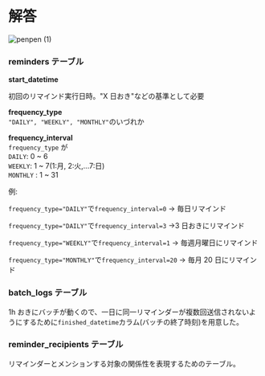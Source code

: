 # 解答

![penpen (1)](https://user-images.githubusercontent.com/76472239/189515428-9df6d485-813b-4559-95f3-9f5d39ec70c7.png)

### reminders テーブル

**start_datetime**

初回のリマインド実行日時。"X 日おき"などの基準として必要

**frequency_type**  
`"DAILY", "WEEKLY", "MONTHLY"`のいづれか

**frequency_interval**  
`frequency_type` が  
`DAILY`: 0 ~ 6  
`WEEKLY`: 1 ~ 7(1:月, 2:火,...7:日)  
`MONTHLY` : 1 ~ 31

例:

`frequency_type="DAILY"`で`frequency_interval=0`
→ 毎日リマインド

`frequency_type="DAILY"`で`frequency_interval=3`
→3 日おきにリマインド

`frequency_type="WEEKLY"`で`frequency_interval=1`
→ 毎週月曜日にリマインド

`frequency_type="MONTHLY"`で`frequency_interval=20`
→ 毎月 20 日にリマインド

### batch_logs テーブル

1h おきにバッチが動くので、一日に同一リマインダーが複数回送信されないようにするために`finished_datetime`カラム(バッチの終了時刻)を用意した。

### reminder_recipients テーブル

リマインダーとメンションする対象の関係性を表現するためのテーブル。
